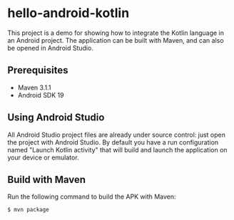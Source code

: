 hello-android-kotlin
====================

This project is a demo for showing how to integrate the Kotlin language in an Android project.
The application can be built with Maven, and can also be opened in Android Studio.

Prerequisites
-------------
* Maven 3.1.1
* Android SDK 19

Using Android Studio
------------
All Android Studio project files are already under source control: just open the project with Android Studio.
By default you have a run configuration named "Launch Kotlin activity" that will build and launch the application on your device or emulator.

Build with Maven
----------------
Run the following command to build the APK with Maven:

    $ mvn package
